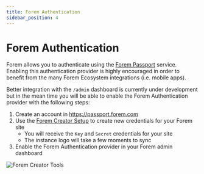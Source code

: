 ```yaml
---
title: Forem Authentication
sidebar_position: 4
---
```


# Forem Authentication

Forem allows you to authenticate using the [Forem Passport](https://passport.forem.com) service. Enabling this authentication provider is highly encouraged in order to benefit from the many Forem Ecosystem integrations (i.e. mobile apps).

Better integration with the `/admin` dashboard is currently under development but in the mean time you will be able to enable the Forem Authentication provider with the following steps:

1. Create an account in https://passport.forem.com
3. Use the [Forem Creator Setup](https://passport.forem.com/oauth/applications) to create new credentials for your Forem site
   - You will receive the `Key` and `Secret` credentials for your site
   - The instance logo will take a few moments to sync
4. Enable the Forem Authentication provider in your Forem admin dashboard

![Forem Creator Tools](https://user-images.githubusercontent.com/6045239/154768196-b9a2012d-1af0-404b-bb69-61d3c6606991.png)
